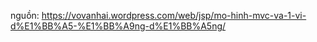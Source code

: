 nguồn: https://vovanhai.wordpress.com/web/jsp/mo-hinh-mvc-va-1-vi-d%E1%BB%A5-%E1%BB%A9ng-d%E1%BB%A5ng/
